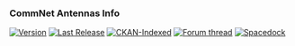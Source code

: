 ### CommNet Antennas Info
[![Version](https://img.shields.io/github/release/yalov/DeployableInventory.svg?label=Version&colorB=4CC61E)](https://github.com/yalov/DeployableInventory/releases) 
[![Last Release](https://img.shields.io/github/release-date/yalov/DeployableInventory.svg?label=Last%20Release&colorB=99C611)](https://github.com/yalov/DeployableInventory/releases) 
[![CKAN-Indexed](https://img.shields.io/badge/CKAN-Indexed-yellowgreen.svg)](https://github.com/KSP-CKAN/CKAN) 
[![Forum thread](https://img.shields.io/badge/Link-Forum%20thread-blue.svg)](https://forum.kerbalspaceprogram.com/index.php?/topic/177292-*) 
[![Spacedock](https://img.shields.io/badge/Link-Spacedock-blue.svg)](https://spacedock.info/mod/2039)